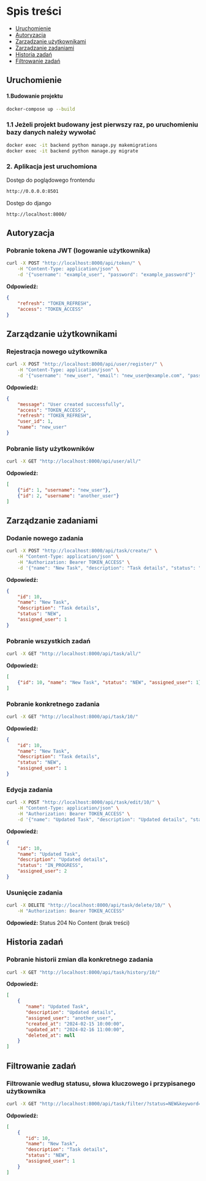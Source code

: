 # Spis treści
- [Uruchomienie](#uruchomienie)
- [Autoryzacja](#autoryzacja)
- [Zarządzanie użytkownikami](#zarządzanie-użytkownikami)
- [Zarządzanie zadaniami](#zarządzanie-zadaniami)
- [Historia zadań](#historia-zadań)
- [Filtrowanie zadań](#filtrowanie-zadań)

## Uruchomienie
#### 1.Budowanie projektu
```sh
docker-compose up --build
```
### 1.1 Jeżeli projekt budowany jest pierwszy raz, po uruchomieniu bazy danych należy wywołać
```sh
docker exec -it backend python manage.py makemigrations                                          
docker exec -it backend python manage.py migrate
```
### 2. Aplikacja jest uruchomiona
Dostęp do poglądowego frontendu 
```sh
http://0.0.0.0:8501
```

Dostęp do django
```
http://localhost:8000/
```

## Autoryzacja

### Pobranie tokena JWT (logowanie użytkownika)
```sh
curl -X POST "http://localhost:8000/api/token/" \
    -H "Content-Type: application/json" \
    -d '{"username": "example_user", "password": "example_password"}'
```
**Odpowiedź:**
```json
{
    "refresh": "TOKEN_REFRESH",
    "access": "TOKEN_ACCESS"
}
```

## Zarządzanie użytkownikami

### Rejestracja nowego użytkownika
```sh
curl -X POST "http://localhost:8000/api/user/register/" \
    -H "Content-Type: application/json" \
    -d '{"username": "new_user", "email": "new_user@example.com", "password": "securepassword"}'
```
**Odpowiedź:**
```json
{
    "message": "User created successfully",
    "access": "TOKEN_ACCESS",
    "refresh": "TOKEN_REFRESH",
    "user_id": 1,
    "name": "new_user"
}
```

### Pobranie listy użytkowników
```sh
curl -X GET "http://localhost:8000/api/user/all/"
```
**Odpowiedź:**
```json
[
    {"id": 1, "username": "new_user"},
    {"id": 2, "username": "another_user"}
]
```

## Zarządzanie zadaniami

### Dodanie nowego zadania
```sh
curl -X POST "http://localhost:8000/api/task/create/" \
    -H "Content-Type: application/json" \
    -H "Authorization: Bearer TOKEN_ACCESS" \
    -d '{"name": "New Task", "description": "Task details", "status": "NEW", "assigned_user": 1}'
```
**Odpowiedź:**
```json
{
    "id": 10,
    "name": "New Task",
    "description": "Task details",
    "status": "NEW",
    "assigned_user": 1
}
```

### Pobranie wszystkich zadań
```sh
curl -X GET "http://localhost:8000/api/task/all/"
```
**Odpowiedź:**
```json
[
    {"id": 10, "name": "New Task", "status": "NEW", "assigned_user": 1}
]
```

### Pobranie konkretnego zadania
```sh
curl -X GET "http://localhost:8000/api/task/10/"
```
**Odpowiedź:**
```json
{
    "id": 10,
    "name": "New Task",
    "description": "Task details",
    "status": "NEW",
    "assigned_user": 1
}
```

### Edycja zadania
```sh
curl -X POST "http://localhost:8000/api/task/edit/10/" \
    -H "Content-Type: application/json" \
    -H "Authorization: Bearer TOKEN_ACCESS" \
    -d '{"name": "Updated Task", "description": "Updated details", "status": "IN_PROGRESS", "assigned_user": 2}'
```
**Odpowiedź:**
```json
{
    "id": 10,
    "name": "Updated Task",
    "description": "Updated details",
    "status": "IN_PROGRESS",
    "assigned_user": 2
}
```

### Usunięcie zadania
```sh
curl -X DELETE "http://localhost:8000/api/task/delete/10/" \
    -H "Authorization: Bearer TOKEN_ACCESS"
```
**Odpowiedź:**
Status 204 No Content (brak treści)

## Historia zadań

### Pobranie historii zmian dla konkretnego zadania
```sh
curl -X GET "http://localhost:8000/api/task/history/10/"
```
**Odpowiedź:**
```json
[
    {
       "name": "Updated Task",
       "description": "Updated details",
       "assigned_user": "another_user",
       "created_at": "2024-02-15 10:00:00",
       "updated_at": "2024-02-16 11:00:00",
       "deleted_at": null
    }
]
```

## Filtrowanie zadań

### Filtrowanie według statusu, słowa kluczowego i przypisanego użytkownika
```sh
curl -X GET "http://localhost:8000/api/task/filter/?status=NEW&keyword=task&assigned_user=1"
```
**Odpowiedź:**
```json
[
    {
       "id": 10,
       "name": "New Task",
       "description": "Task details",
       "status": "NEW",
       "assigned_user": 1
    }
]
```

